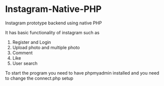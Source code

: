 # Instagram-Native-PHP
Instagram prototype backend using native PHP

It has basic functionality of instagram such as
1. Register and Login
2. Upload photo and multiple photo
3. Comment
4. Like
5. User search

To start the program you need to have phpmyadmin installed and you need to change the connect.php setup
